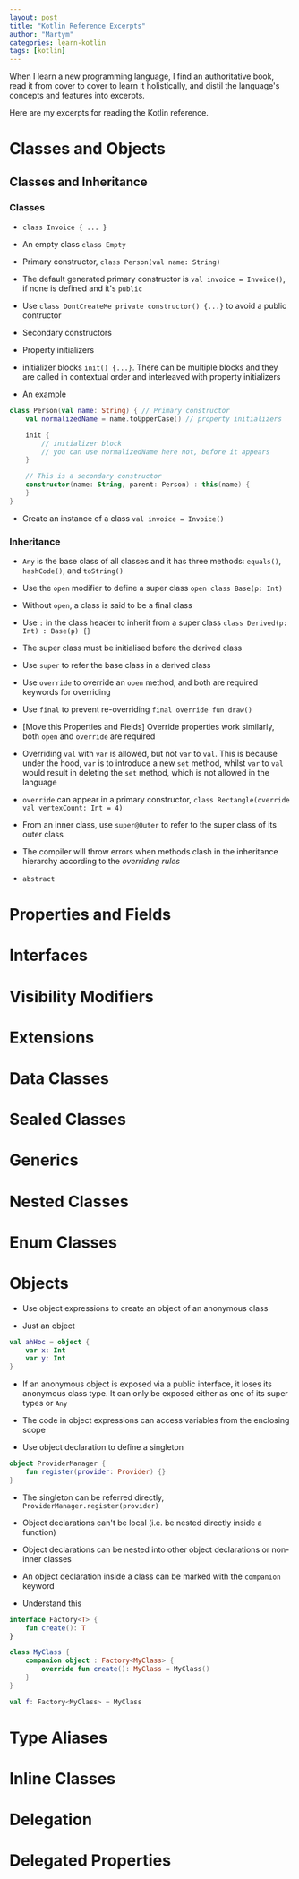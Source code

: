 ```yaml
---
layout: post
title: "Kotlin Reference Excerpts"
author: "Martym"
categories: learn-kotlin
tags: [kotlin]
---
```


When I learn a new programming language, I find an authoritative book,
read it from cover to cover to learn it holistically, and distil the
language's concepts and features into excerpts.

Here are my excerpts for reading the Kotlin reference.

# Classes and Objects

## Classes and Inheritance

### Classes

- `class Invoice { ... }`

- An empty class `class Empty`

- Primary constructor, `class Person(val name: String)`

- The default generated primary constructor is `val invoice = Invoice()`,
  if none is defined and it's `public`

- Use `class DontCreateMe private constructor() {...}` to avoid a public contructor

- Secondary constructors

- Property initializers

- initializer blocks `init() {...}`. There can be multiple blocks and
  they are called in contextual order and interleaved with property
  initializers

- An example

``` kotlin
class Person(val name: String) { // Primary constructor
    val normalizedName = name.toUpperCase() // property initializers

    init {
        // initializer block
        // you can use normalizedName here not, before it appears
    }

    // This is a secondary constructor
    constructor(name: String, parent: Person) : this(name) {
    }
}
```

- Create an instance of a class `val invoice = Invoice()`



### Inheritance

- `Any` is the base class of all classes and it has three methods:
  `equals()`, `hashCode()`, and `toString()`

- Use the `open` modifier to define a super class `open class Base(p:
  Int)`

- Without `open`, a class is said to be a final class

- Use `:` in the class header to inherit from a super class
  `class Derived(p: Int) : Base(p) {}`

- The super class must be initialised before the derived class

- Use `super` to refer the base class in a derived class

- Use `override` to override an `open` method, and both are required
  keywords for overriding

- Use `final` to prevent re-overriding `final override fun draw()`

- [Move this Properties and Fields] Override properties work similarly, both `open` and `override` are
  required

- Overriding `val` with `var` is allowed, but not `var` to `val`. This
  is because under the hood, `var` is to introduce a new `set` method,
  whilst `var` to `val` would result in deleting the `set` method,
  which is not allowed in the language

- `override` can appear in a primary constructor, `class
  Rectangle(override val vertexCount: Int = 4)`

- From an inner class, use `super@Outer` to refer to the super class
  of its outer class

- The compiler will throw errors when methods clash in the inheritance
  hierarchy according to the _overriding rules_

- `abstract`

# Properties and Fields
# Interfaces
# Visibility Modifiers
# Extensions
# Data Classes
# Sealed Classes
# Generics
# Nested Classes
# Enum Classes
# Objects

- Use object expressions to create an object of an anonymous class

- Just an object

``` kotlin
val ahHoc = object {
    var x: Int
    var y: Int
}
```

- If an anonymous object is exposed via a public interface, it loses
  its anonymous class type. It can only be exposed either as one of
  its super types or `Any`

- The code in object expressions can access variables from the
  enclosing scope

- Use object declaration to define a singleton

``` kotlin
object ProviderManager {
    fun register(provider: Provider) {}
}

```

- The singleton can be referred directly,
  `ProviderManager.register(provider)`

- Object declarations can't be local (i.e. be nested directly inside
   a function)

- Object declarations can be nested into other object declarations or
  non-inner classes

- An object declaration inside a class can be marked with the
  `companion` keyword

- Understand this

``` kotlin
interface Factory<T> {
    fun create(): T
}

class MyClass {
    companion object : Factory<MyClass> {
        override fun create(): MyClass = MyClass()
    }
}

val f: Factory<MyClass> = MyClass

```

# Type Aliases
# Inline Classes
# Delegation
# Delegated Properties
